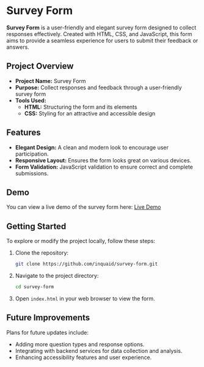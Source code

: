 # Survey Form

**Survey Form** is a user-friendly and elegant survey form designed to collect responses effectively. Created with HTML, CSS, and JavaScript, this form aims to provide a seamless experience for users to submit their feedback or answers.

## Project Overview

- **Project Name:** Survey Form
- **Purpose:** Collect responses and feedback through a user-friendly survey form
- **Tools Used:**
  - **HTML:** Structuring the form and its elements
  - **CSS:** Styling for an attractive and accessible design

## Features

- **Elegant Design:** A clean and modern look to encourage user participation.
- **Responsive Layout:** Ensures the form looks great on various devices.
- **Form Validation:** JavaScript validation to ensure correct and complete submissions.

## Demo

You can view a live demo of the survey form here: [Live Demo](https://inquaid.github.io/survey-form.github.io/)

## Getting Started

To explore or modify the project locally, follow these steps:

1. Clone the repository:
   ```bash
   git clone https://github.com/inquaid/survey-form.git
   ```
2. Navigate to the project directory:
   ```bash
   cd survey-form
   ```
3. Open `index.html` in your web browser to view the form.

## Future Improvements

Plans for future updates include:
- Adding more question types and response options.
- Integrating with backend services for data collection and analysis.
- Enhancing accessibility features and user experience.

